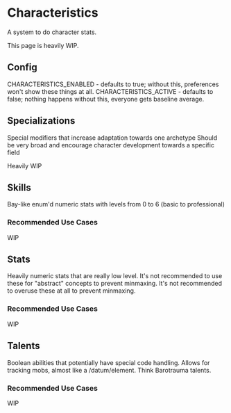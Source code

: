 # Characteristics

A system to do character stats.

This page is heavily WIP.

## Config

CHARACTERISTICS_ENABLED - defaults to true; without this, preferences won't show these things at all.
CHARACTERISTICS_ACTIVE - defaults to false; nothing happens without this, everyone gets baseline average.

## Specializations

Special modifiers that increase adaptation towards one archetype
Should be very broad and encourage character development towards a specific field

Heavily WIP

## Skills

Bay-like enum'd numeric stats with levels from 0 to 6 (basic to professional)

### Recommended Use Cases

WIP

## Stats

Heavily numeric stats that are really low level.
It's not recommended to use these for "abstract" concepts to prevent minmaxing.
It's not recommended to overuse these at all to prevent minmaxing.

### Recommended Use Cases

WIP

## Talents

Boolean abilities that potentially have special code handling.
Allows for tracking mobs, almost like a /datum/element.
Think Barotrauma talents.

### Recommended Use Cases

WIP
